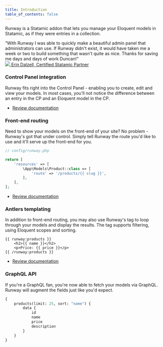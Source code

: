 ```yaml
---
title: Introduction
table_of_contents: false
---
```


Runway is a Statamic addon that lets you manage your Eloquent models in Statamic, as if they were entries in a collection.

<div class="testimonial">
    <div class="testimonial-body">
        “With Runway I was able to quickly make a beautiful admin panel that administrators can use. If Runway didn't exist, it would have taken me a week or two to build something that wasn't quite as nice. Thanks for saving me days and days of work Duncan!”
    </div>
    <div class="testimonial-person">
        <a href="https://silentz.co" target="_blank">
            <img src="/img/testimonials/erin.jpeg">
            <span>Erin Dalzell, Certified Statamic Partner</span>
        </a>
    </div>
</div>

### Control Panel integration

Runway fits right into the Control Panel - enabling you to create, edit and view your models. In most cases, you'll not notice the difference between an entry in the CP and an Eloquent model in the CP.

-   [Review documentation](https://runway.duncanmcclean.com/control-panel)

### Front-end routing

Need to show your models on the front-end of your site? No problem - Runway's got that under control. Simply tell Runway the route you'd like to use and it'll serve up the front-end for you.

```php
// config/runway.php

return [
    'resources' => [
        \App\Models\Product::class => [
            'route' => '/products/{{ slug }}',
        ],
    ],
];
```

-   [Review documentation](https://runway.duncanmcclean.com/frontend-routing)

### Antlers templating

In addition to front-end routing, you may also use Runway's tag to loop through your models and display the results. The tag supports filtering, using Eloquent scopes and sorting.

```antlers
{{ runway:products }}
    <h2>{{ name }}</h2>
    <p>Price: {{ price }}</p>
{{ /runway:products }}
```

-   [Review documentation](https://runway.duncanmcclean.com/templating)

### GraphQL API

If you're a GraphQL fan, you're now able to fetch your models via GraphQL. Runway will augment the fields just like you'd expect.

```graphql
{
    products(limit: 25, sort: "name") {
        data {
            id
            name
            price
            description
        }
    }
}
```
